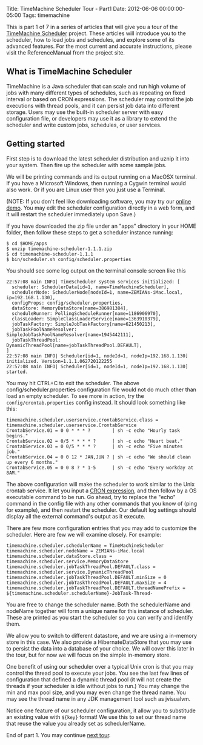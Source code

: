 Title: TimeMachine Scheduler Tour - Part1
Date: 2012-06-06 00:00:00-05:00
Tags: timemachine


This is part 1 of 7 in a series of articles that will give you a tour of the [TimeMachine Scheduler](https://bitbucket.org/timemachine/scheduler/wiki/Home) project. These articles will introduce you to the scheduler, how to load jobs and schedules, and explore some of its advanced features. For the most current and accurate instructions, please visit the ReferenceManual from the project site.

## What is TimeMachine Scheduler

TimeMachine is a Java scheduler that can scale and run high volume of jobs with many different types of schedules, such as repeating on fixed interval or based on CRON expressions. The scheduler may control the job executions with thread pools, and it can persist job data into different storage. Users may use the built-in scheduler server with easy configuration file, or developers may use it as a library to extend the scheduler and write custom jobs, schedules, or user services.

## Getting started
First step is to download the latest scheduler distribution and uznip it into your system. Then fire up the scheduler with some sample jobs.

We will be printing commands and its output running on a MacOSX terminal. If you have a Microsoft Windows, then running a Cygwin terminal would also work. Or if you are Linux user then you just use a Terminal.

(NOTE: If you don't feel like downloading software, you may try our [online demo](http://tmschedulerdemo-zdeng.rhcloud.com/scheduler-demo/job-list). You may edit the scheduler configuration directly in a web form, and it will restart the scheduler immediately upon Save.)

If you have downloaded the zip file under an "apps" directory in your HOME folder, then follow these steps to get a scheduler instance running:

```
$ cd $HOME/apps
$ unzip timemachine-scheduler-1.1.1.zip
$ cd timemachine-scheduler-1.1.1
$ bin/scheduler.sh config/scheduler.properties
```

You should see some log output on the terminal console screen like this

```
22:57:08 main INFO| TimeScheduler system services initialized: [
  scheduler: SchedulerData[id=1, name=TimeMachineScheduler],
  schedulerNode: SchedulerNode[nodeId=1, name=ZEMIANs-iMac.local, ip=192.168.1.130],
  configProps: config/scheduler.properties,
  dataStore: MemoryDataStore[name=386981384],
  scheduleRunner: PollingScheduleRunner[name=1186906970],
  classLoader: SimpleClassLoaderService[name=1363910379],
  jobTaskFactory: SimpleJobTaskFactory[name=621450213],
  jobTaskPoolNameResolver: SimpleJobTaskPoolNameResolver[name=1945442111],
  jobTaskThreadPool: DynamicThreadPool[name=jobTaskThreadPool.DEFAULT],
]
22:57:08 main INFO| Scheduler[id=1, nodeId=1, nodeIp=192.168.1.130] initialized. Version=1.1.1.062720122255
22:57:08 main INFO| Scheduler[id=1, nodeId=1, nodeIp=192.168.1.130] started.
```

You may hit CTRL+C to exit the scheduler. The above config/scheduler.properties configuration file would not do much other than load an empty scheduler. To see more in action, try the `config/crontab.properties` config instead. It should look something like this:

```
timemachine.scheduler.userservice.crontabService.class = timemachine.scheduler.userservice.CrontabService
CrontabService.01 = 0 0 * * * ?        | sh -c echo "Hourly task begins."
CrontabService.02 = 0/5 * * * * ?      | sh -c echo "Heart beat."
CrontabService.03 = 0 0/5 * * * ?      | sh -c echo "Five minutes job."
CrontabService.04 = 0 0 12 * JAN,JUN ? | sh -c echo "We should clean up every 6 months."
CrontabService.05 = 0 0 8 ? * 1-5      | sh -c echo "Every workday at 8AM."
```

The above configuration will make the scheduler to work similar to the Unix crontab service. It let you input a [CRON expression](http://tmschedulersite-zdeng.rhcloud.com/scheduler-site/timemachine-scheduler/target/site-deploy/timemachine-scheduler/apidocs/index.html), and then follow by a OS executable command to be run. Go ahead, try to replace the "echo" command in the config file with any other commands that you know of (ping for example), and then restart the scheduler. Our default log settings should display all the external command's output as it execute.

There are few more configuration entries that you may add to customize the scheduler. Here are few we will examine closely. For example:

```
timemachine.scheduler.schedulerName = TimeMachineScheduler
timemachine.scheduler.nodeName = ZEMIANs-iMac.local
timemachine.scheduler.dataStore.class = timemachine.scheduler.service.MemoryDataStore
timemachine.scheduler.jobTaskThreadPool.DEFAULT.class = timemachine.scheduler.service.DynamicThreadPool
timemachine.scheduler.jobTaskThreadPool.DEFAULT.minSize = 0
timemachine.scheduler.jobTaskThreadPool.DEFAULT.maxSize = 4
timemachine.scheduler.jobTaskThreadPool.DEFAULT.threadNamePrefix = ${timemachine.scheduler.schedulerName}-JobTask-Thread-
```

You are free to change the scheduler name. Both the schedulerName and nodeName together will form a unique name for this instance of scheduler. These are printed as you start the scheduler so you can verify and identify them.

We allow you to switch to different datastore, and we are using a in-memory store in this case. We also  provide a HibernateDataStore that you may use to persist the data into a database of your choice. We will cover this later in the tour, but for now we will focus on the simple in-memory store. 

One benefit of using our scheduler over a typical Unix cron is that you may control the thread pool to execute your jobs. You see the last few lines of configuration that defined a dynamic thread pool (it will not create the threads if your scheduler is idle without jobs to run.) You may change the min and max pool size, and you may even change the thread name. You may see the thread name in any JDK management tool such as jvisualvm.

Notice one feature of our scheduler configuration, it allow you to substitude an existing value with `${key}` format! We use this to set our thread name that reuse the value you already set as schedulerName.

End of part 1. You may continue [next tour](https://zemian.github.io/2012/06/timemachine-scheduler-tour-part2.html).

